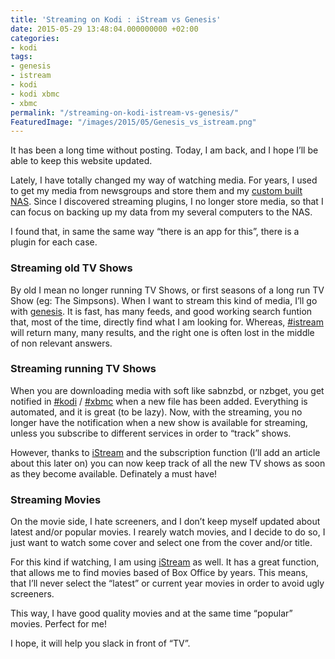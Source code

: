 ```yaml
---
title: 'Streaming on Kodi : iStream vs Genesis'
date: 2015-05-29 13:48:04.000000000 +02:00
categories:
- kodi
tags:
- genesis
- istream
- kodi
- kodi xbmc
- xbmc
permalink: "/streaming-on-kodi-istream-vs-genesis/"
FeaturedImage: "/images/2015/05/Genesis_vs_istream.png"
---
```

It has been a long time without posting. Today, I am back, and I hope I’ll be able to keep this website updated.

Lately, I have totally changed my way of watching media. For years, I used to get my media from newsgroups and store them and my [custom built NAS](http://www.amazon.com/gp/product/B00EN1BZL0?ie=UTF8&linkCode=as2&camp=1634&creative=6738&tag=kodi-xbmc-20&creativeASIN=B00EN1BZL0). Since I discovered streaming plugins, I no longer store media, so that I can focus on backing up my data from my several computers to the NAS.

I found that, in same the same way “there is an app for this”, there is a plugin for each case.

### Streaming old TV Shows

By old I mean no longer running TV Shows, or first seasons of a long run TV Show (eg: The Simpsons). When I want to stream this kind of media, I’ll go with [genesis](https://www.masoopy.com/kodi-genesis-stream-tv-shows-and-movies/). It is fast, has many feeds, and good working search funtion that, most of the time, directly find what I am looking for. Whereas, [#istream](https://www.masoopy.com/tag/istream/) will return many, many results, and the right one is often lost in the middle of non relevant answers.

### Streaming running TV Shows

When you are downloading media with soft like sabnzbd, or nzbget, you get notified in [#kodi](https://www.masoopy.com/tag/kodi/) / [#xbmc](https://www.masoopy.com/tag/xbmc/) when a new file has been added. Everything is automated, and it is great (to be lazy). Now, with the streaming, you no longer have the notification when a new show is available for streaming, unless you subscribe to different services in order to “track” shows.

However, thanks to [iStream](http://xunitytalk.com/forum.php) and the subscription function (I’ll add an article about this later on) you can now keep track of all the new TV shows as soon as they become available. Definately a must have!

### Streaming Movies

On the movie side, I hate screeners, and I don’t keep myself updated about latest and/or popular movies. I rearely watch movies, and I decide to do so, I just want to watch some cover and select one from the cover and/or title.

For this kind if watching, I am using [iStream](http://xunitytalk.com/forum.php) as well. It has a great function, that allows me to find movies based of Box Office by years. This means, that I’ll never select the “latest” or current year movies in order to avoid ugly screeners.

This way, I have good quality movies and at the same time “popular” movies. Perfect for me!

I hope, it will help you slack in front of “TV”.

